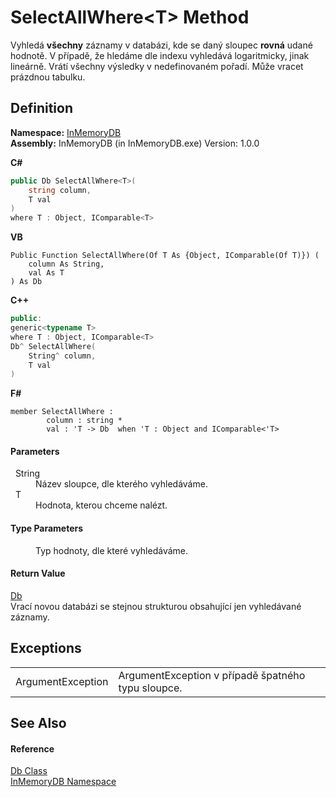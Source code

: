 # SelectAllWhere&lt;T&gt; Method


Vyhledá **všechny** záznamy v databázi, kde se daný sloupec **rovná** udané hodnotě. V případě, že hledáme dle indexu vyhledává logaritmicky, jinak lineárně. Vrátí všechny výsledky v nedefinovaném pořadí. Může vracet prázdnou tabulku.



## Definition
**Namespace:** <a href="044e8d7f-0f94-a8b4-bd65-529f6359fdf7">InMemoryDB</a>  
**Assembly:** InMemoryDB (in InMemoryDB.exe) Version: 1.0.0

**C#**
``` C#
public Db SelectAllWhere<T>(
	string column,
	T val
)
where T : Object, IComparable<T>

```
**VB**
``` VB
Public Function SelectAllWhere(Of T As {Object, IComparable(Of T)}) ( 
	column As String,
	val As T
) As Db
```
**C++**
``` C++
public:
generic<typename T>
where T : Object, IComparable<T>
Db^ SelectAllWhere(
	String^ column, 
	T val
)
```
**F#**
``` F#
member SelectAllWhere : 
        column : string * 
        val : 'T -> Db  when 'T : Object and IComparable<'T>
```



#### Parameters
<dl><dt>  String</dt><dd>Název sloupce, dle kterého vyhledáváme.</dd><dt>  T</dt><dd>Hodnota, kterou chceme nalézt.</dd></dl>

#### Type Parameters
<dl><dt /><dd>Typ hodnoty, dle které vyhledáváme.</dd></dl>

#### Return Value
<a href="072256a6-4e86-2a0a-723b-934e64bcdb43">Db</a>  
Vrací novou databázi se stejnou strukturou obsahující jen vyhledávané záznamy.

## Exceptions
<table>
<tr>
<td>ArgumentException</td>
<td>ArgumentException v případě špatného typu sloupce.</td></tr>
</table>

## See Also


#### Reference
<a href="072256a6-4e86-2a0a-723b-934e64bcdb43">Db Class</a>  
<a href="044e8d7f-0f94-a8b4-bd65-529f6359fdf7">InMemoryDB Namespace</a>  
